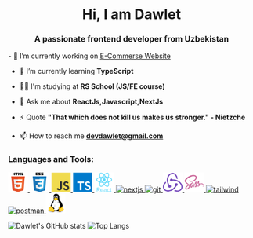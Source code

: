 <h1 align="center">Hi, I am Dawlet</h1>
<h3 align="center">A passionate frontend developer from Uzbekistan </h3>
- 🔭 I’m currently working on <a href='https://github.com/NUKUS777/Online-Store'> E-Commerse Website</a>

- 🌱 I’m currently learning **TypeScript**

- 👨‍💻 I'm studying at  **RS School (JS/FE course)**

- 💬 Ask me about **ReactJs,Javascript,NextJs**
  
- ⚡ Quote **"That which does not kill us makes us stronger." - Nietzche**

- 📫 How to reach me **devdawlet@gmail.com**

<h3 align="left">Languages and Tools:</h3>
<p align="left">
   <a href="https://www.w3.org/html/" target="_blank" rel="noreferrer"> <img src="https://raw.githubusercontent.com/devicons/devicon/master/icons/html5/html5-original-wordmark.svg" alt="html5" width="40" height="40"/> </a>
  <a href="https://www.w3schools.com/css/" target="_blank" rel="noreferrer"> 
  <img src="https://raw.githubusercontent.com/devicons/devicon/master/icons/css3/css3-original-wordmark.svg" alt="css3" width="40" height="40"/>
  </a> 
  <a href="https://developer.mozilla.org/en-US/docs/Web/JavaScript" target="_blank" rel="noreferrer"> <img src="https://raw.githubusercontent.com/devicons/devicon/master/icons/javascript/javascript-original.svg" alt="javascript" width="40" height="40"/> </a>
  <a href="https://www.typescriptlang.org/" target="_blank" rel="noreferrer">
    <img src="https://raw.githubusercontent.com/devicons/devicon/master/icons/typescript/typescript-original.svg" alt="typescript" width="40" height="40"/> 
  </a>   <a href="https://reactjs.org/" target="_blank" rel="noreferrer"> <img src="https://raw.githubusercontent.com/devicons/devicon/master/icons/react/react-original-wordmark.svg" alt="react" width="40" height="40"/> </a>
  <a href="https://nextjs.org/" target="_blank" rel="noreferrer"> <img src="https://cdn.worldvectorlogo.com/logos/nextjs-2.svg" alt="nextjs" width="40" height="40"/> </a> 
   <a href="https://git-scm.com/" target="_blank" rel="noreferrer"> <img src="https://www.vectorlogo.zone/logos/git-scm/git-scm-icon.svg" alt="git" width="40" height="40"/> </a> 
  <a href="https://redux.js.org" target="_blank" rel="noreferrer"> <img src="https://raw.githubusercontent.com/devicons/devicon/master/icons/redux/redux-original.svg" alt="redux" width="40" height="40"/> </a> <a href="https://sass-lang.com" target="_blank" rel="noreferrer"> <img src="https://raw.githubusercontent.com/devicons/devicon/master/icons/sass/sass-original.svg" alt="sass" width="40" height="40"/> </a> <a href="https://tailwindcss.com/" target="_blank" rel="noreferrer"> <img src="https://www.vectorlogo.zone/logos/tailwindcss/tailwindcss-icon.svg" alt="tailwind" width="40" height="40"/> </a>
  
  <a href="https://www.postman.com/" target="_blank" rel="noreferrer">
    <img src="https://encrypted-tbn0.gstatic.com/images?q=tbn:ANd9GcTJjhmvYOVmnaR-OhwAU1kBukBq0SlRsPGcSw&usqp=CAU" alt="postman" width="40" height="40"/> 
  </a> 
    <a href="https://www.linux.org/" target="_blank" rel="noreferrer"> <img src="https://raw.githubusercontent.com/devicons/devicon/master/icons/linux/linux-original.svg" alt="linux" width="40" height="40"/> </a>
</p>



![Dawlet's GitHub stats](https://github-readme-stats.vercel.app/api?username=NUKUS777&show_icons=true&theme=radical)
![Top Langs](https://github-readme-stats.vercel.app/api/top-langs/?username=NUKUS777&layout=compact)

